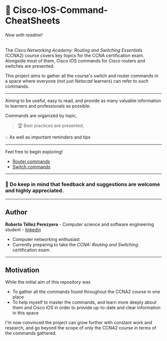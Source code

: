 # :page_with_curl: Cisco-IOS-Command-CheatSheets

###### Now with readme!

The _Cisco Networking Academy: Routing and Switching Essentials_ (CCNA2) course covers key topics for the CCNA certification exam. Alongside most of them, Cisco IOS commands for Cisco routers and switches are presented.

This project aims to gather all the course's switch and router commands in a space where everyone (not just _Netacad_ learners) can refer to such commands.

---

Aiming to be useful, easy to read, and provide as many valuable information to learners and professionals as possible:  

Commands are organized by topic,
>:trophy: Best practices are presented,

:bulb: As well as important reminders and tips 

---
Feel free to begin exploring!

- [Router commands](https://github.com/r7perezyera/Cisco-IOS-Command-CheatSheets/blob/master/router_commands.md)
- [Switch commands](https://github.com/r7perezyera/Cisco-IOS-Command-CheatSheets/blob/master/switch_commands.md)

---
### :memo: Do keep in mind that feedback and suggestions are welcome and highly appreciated.

---
## Author
__Roberto Téllez Perezyera__ - Computer science and software engineering student - [linkedin](https://www.linkedin.com/in/r7perezyera/)  
- Computer  networking enthusiast  
- Currently preparing to take the _CCNA: Routing and Switching_ certification exam.

---
## Motivation

While the initial aim of this repository was
- To gather all the commands found throughout the CCNA2 course in one place
- To help myself to master the commands, and learn more deeply about them and Cisco IOS in order to provide up-to-date and clear information in this space

I'm now convinced the project can grow further with constant work and research, and go beyond the scope of only the CCNA2 course in terms of the commands gathered.
